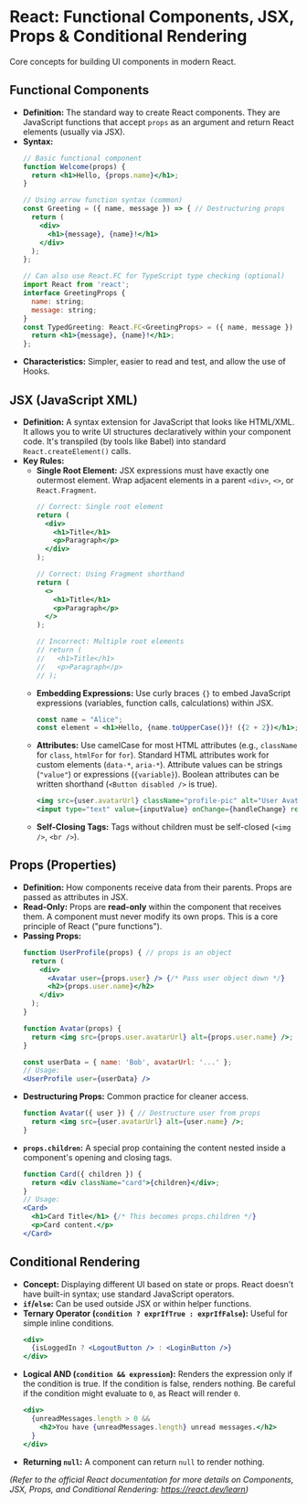 # React: Functional Components, JSX, Props & Conditional Rendering

Core concepts for building UI components in modern React.

## Functional Components

*   **Definition:** The standard way to create React components. They are JavaScript functions that accept `props` as an argument and return React elements (usually via JSX).
*   **Syntax:**
    ```jsx
    // Basic functional component
    function Welcome(props) {
      return <h1>Hello, {props.name}</h1>;
    }

    // Using arrow function syntax (common)
    const Greeting = ({ name, message }) => { // Destructuring props
      return (
        <div>
          <h1>{message}, {name}!</h1>
        </div>
      );
    };

    // Can also use React.FC for TypeScript type checking (optional)
    import React from 'react';
    interface GreetingProps {
      name: string;
      message: string;
    }
    const TypedGreeting: React.FC<GreetingProps> = ({ name, message }) => {
      return <h1>{message}, {name}!</h1>;
    };
    ```
*   **Characteristics:** Simpler, easier to read and test, and allow the use of Hooks.

## JSX (JavaScript XML)

*   **Definition:** A syntax extension for JavaScript that looks like HTML/XML. It allows you to write UI structures declaratively within your component code. It's transpiled (by tools like Babel) into standard `React.createElement()` calls.
*   **Key Rules:**
    *   **Single Root Element:** JSX expressions must have exactly one outermost element. Wrap adjacent elements in a parent `<div>`, `<>`, or `React.Fragment`.
        ```jsx
        // Correct: Single root element
        return (
          <div>
            <h1>Title</h1>
            <p>Paragraph</p>
          </div>
        );

        // Correct: Using Fragment shorthand
        return (
          <>
            <h1>Title</h1>
            <p>Paragraph</p>
          </>
        );

        // Incorrect: Multiple root elements
        // return (
        //   <h1>Title</h1>
        //   <p>Paragraph</p>
        // );
        ```
    *   **Embedding Expressions:** Use curly braces `{}` to embed JavaScript expressions (variables, function calls, calculations) within JSX.
        ```jsx
        const name = "Alice";
        const element = <h1>Hello, {name.toUpperCase()}! ({2 + 2})</h1>;
        ```
    *   **Attributes:** Use camelCase for most HTML attributes (e.g., `className` for `class`, `htmlFor` for `for`). Standard HTML attributes work for custom elements (`data-*`, `aria-*`). Attribute values can be strings (`"value"`) or expressions (`{variable}`). Boolean attributes can be written shorthand (`<Button disabled />` is true).
        ```jsx
        <img src={user.avatarUrl} className="profile-pic" alt="User Avatar" />
        <input type="text" value={inputValue} onChange={handleChange} required />
        ```
    *   **Self-Closing Tags:** Tags without children must be self-closed (`<img />`, `<br />`).

## Props (Properties)

*   **Definition:** How components receive data from their parents. Props are passed as attributes in JSX.
*   **Read-Only:** Props are **read-only** within the component that receives them. A component must never modify its own props. This is a core principle of React ("pure functions").
*   **Passing Props:**
    ```jsx
    function UserProfile(props) { // props is an object
      return (
        <div>
          <Avatar user={props.user} /> {/* Pass user object down */}
          <h2>{props.user.name}</h2>
        </div>
      );
    }

    function Avatar(props) {
      return <img src={props.user.avatarUrl} alt={props.user.name} />;
    }

    const userData = { name: 'Bob', avatarUrl: '...' };
    // Usage:
    <UserProfile user={userData} />
    ```
*   **Destructuring Props:** Common practice for cleaner access.
    ```jsx
    function Avatar({ user }) { // Destructure user from props
      return <img src={user.avatarUrl} alt={user.name} />;
    }
    ```
*   **`props.children`:** A special prop containing the content nested inside a component's opening and closing tags.
    ```jsx
    function Card({ children }) {
      return <div className="card">{children}</div>;
    }
    // Usage:
    <Card>
      <h1>Card Title</h1> {/* This becomes props.children */}
      <p>Card content.</p>
    </Card>
    ```

## Conditional Rendering

*   **Concept:** Displaying different UI based on state or props. React doesn't have built-in syntax; use standard JavaScript operators.
*   **`if`/`else`:** Can be used outside JSX or within helper functions.
*   **Ternary Operator (`condition ? exprIfTrue : exprIfFalse`):** Useful for simple inline conditions.
    ```jsx
    <div>
      {isLoggedIn ? <LogoutButton /> : <LoginButton />}
    </div>
    ```
*   **Logical AND (`condition && expression`):** Renders the expression only if the condition is true. If the condition is false, renders nothing. Be careful if the condition might evaluate to `0`, as React will render `0`.
    ```jsx
    <div>
      {unreadMessages.length > 0 &&
        <h2>You have {unreadMessages.length} unread messages.</h2>
      }
    </div>
    ```
*   **Returning `null`:** A component can return `null` to render nothing.

*(Refer to the official React documentation for more details on Components, JSX, Props, and Conditional Rendering: https://react.dev/learn)*